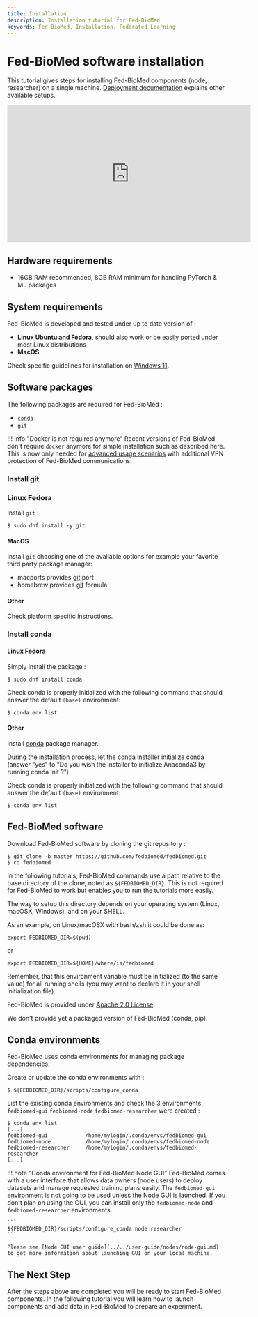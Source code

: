 ```yaml
---
title: Installation
description: Installation tutorial for Fed-BioMed
keywords: Fed-BioMed, Installation, Federated Learning
---
```


# Fed-BioMed software installation

This tutorial gives steps for installing Fed-BioMed components (node, researcher) on a single machine.
[Deployment documentation](../../user-guide/deployment/deployment.md) explains other available setups.

<iframe width="560" height="315" src="https://www.youtube.com/embed/X4TSDdIqeLM" title="YouTube video player" frameborder="0" allow="accelerometer; autoplay; clipboard-write; encrypted-media; gyroscope; picture-in-picture" allowfullscreen></iframe>

## Hardware requirements

* 16GB RAM recommended, 8GB RAM minimum for handling PyTorch & ML packages

## System requirements

Fed-BioMed is developed and tested under up to date version of :

* **Linux Ubuntu and Fedora**, should also work or be easily ported under most Linux distributions
* **MacOS**

Check specific guidelines for installation on [Windows 11](../../user-guide/installation/windows-installation.md).


## Software packages

 The following packages are required for Fed-BioMed :

 * [`conda`](https://conda.io)
 * `git`

!!! info "Docker is not required anymore"
    Recent versions of Fed-BioMed don't require `docker` anymore for simple installation such as described here.
    This is now only needed for [advanced usage scenarios](../../user-guide/deployment/deployment.md)
    with additional VPN protection of Fed-BioMed communications.

### Install git

### Linux Fedora

Install `git` :
```
$ sudo dnf install -y git
```

#### MacOS

Install `git` choosing one of the available options for example your favorite third party package manager:

* macports provides [git](https://ports.macports.org/port/git/) port
* homebrew provides [git](https://formulae.brew.sh/formula/git) formula

#### Other

Check platform specific instructions.

### Install conda

#### Linux Fedora

Simply install the package :

```
$ sudo dnf install conda
```

Check conda is properly initialized with the following command that should answer the default `(base)` environment:

```
$ conda env list
```

#### Other

Install [conda](https://conda.io/projects/conda/en/latest/user-guide/install/index.html) package manager.

During the installation process, let the conda installer initialize conda (answer "yes" to “Do you wish the installer to initialize Anaconda3 by running conda init ?”)

Check conda is properly initialized with the following command that should answer the default `(base)` environment:
```
$ conda env list
```

## Fed-BioMed software
<div id="install-fedbiomed-software" class="anchor">
</div>

Download Fed-BioMed software by cloning the git repository :

```
$ git clone -b master https://github.com/fedbiomed/fedbiomed.git
$ cd fedbiomed
```

In the following tutorials, Fed-BioMed commands use a path relative to the base directory of the clone, noted as `${FEDBIOMED_DIR}`. This is not required for Fed-BioMed to work but enables you to run the tutorials more easily.

The way to setup this directory depends on your operating system (Linux, macOSX, Windows), and on your SHELL.

As an example, on Linux/macOSX with bash/zsh it could be done as:

```
export FEDBIOMED_DIR=$(pwd)
```

or

```
export FEDBIOMED_DIR=${HOME}/where/is/fedbiomed
```

Remember, that this environment variable must be initialized (to the same value) for all running shells (you may want to declare it in your shell initialization file).

Fed-BioMed is provided under [Apache 2.0 License](https://github.com/fedbiomed/fedbiomed/blob/master/LICENSE.md).

We don't provide yet a packaged version of Fed-BioMed (conda, pip).


## Conda environments

Fed-BioMed uses conda environments for managing package dependencies.

Create or update the conda environments with :

```
$ ${FEDBIOMED_DIR}/scripts/configure_conda
```

List the existing conda environments and check the 3 environments `fedbiomed-gui` `fedbiomed-node` `fedbiomed-researcher` were created :

```
$ conda env list
[...]
fedbiomed-gui            /home/mylogin/.conda/envs/fedbiomed-gui
fedbiomed-node           /home/mylogin/.conda/envs/fedbiomed-node
fedbiomed-researcher     /home/mylogin/.conda/envs/fedbiomed-researcher
[...]
```

!!! note "Conda environment for Fed-BioMed Node GUI"
    Fed-BioMed comes with a user interface that allows data owners (node users) to deploy datasets and manage requested 
    training plans easily. The `fedbiomed-gui` environment is not going to be used unless the Node GUI is launched. 
    If you don't plan on using the GUI, you can install only the `fedbiomed-node` and `fedbiomed-researcher` environments.

    ```
    ${FEDBIOMED_DIR}/scripts/configure_conda node researcher
    ```
    
    Please see [Node GUI user guide](../../user-guide/nodes/node-gui.md) to get more information about launching GUI on your local machine.



## The Next Step

After the steps above are completed you will be ready to start Fed-BioMed components. In the following tutorial you will learn how to launch components and add data in Fed-BioMed to prepare an experiment.
